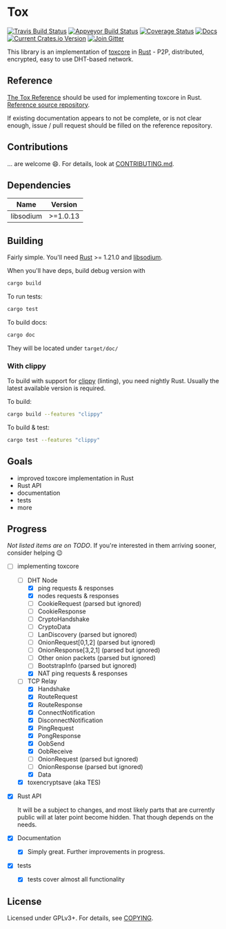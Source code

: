 # Tox

[![Travis Build Status][travis-badge]][travis-url] [![Appveyor Build Status][appveyor-badge]][appveyor-url] [![Coverage Status][cov-badge]][cov-url] [![Docs][doc-badge]][doc-url] [![Current Crates.io Version][crates-badge]][crates-url] [![Join Gitter][gitter-badge]][gitter-url]

[travis-badge]: https://travis-ci.org/tox-rs/tox.svg?branch=master
[travis-url]: https://travis-ci.org/tox-rs/tox
[appveyor-badge]: https://ci.appveyor.com/api/projects/status/y3y2hi6552qgmfr0/branch/master?svg=true
[appveyor-url]: https://ci.appveyor.com/project/kpp/tox/branch/master
[cov-badge]: https://coveralls.io/repos/github/tox-rs/tox/badge.svg?branch=master
[cov-url]: https://coveralls.io/github/tox-rs/tox?branch=master
[doc-badge]: https://docs.rs/tox/badge.svg
[doc-url]: https://docs.rs/tox
[crates-badge]: https://img.shields.io/crates/v/tox.svg
[crates-url]: https://crates.io/crates/tox
[gitter-badge]: https://badges.gitter.im/tox-rs/tox.svg
[gitter-url]: https://gitter.im/tox-rs/tox

This library is an implementation of [toxcore][toxcore] in [Rust] - P2P,
distributed, encrypted, easy to use DHT-based network.

## Reference

[The Tox Reference](https://zetok.github.io/tox-spec) should be used for
implementing toxcore in Rust. [Reference source repository].

If existing documentation appears to not be complete, or is not clear enough,
issue / pull request should be filled on the reference repository.

## Contributions

... are welcome :smile:. For details, look at
[CONTRIBUTING.md](/CONTRIBUTING.md).

## Dependencies
| **Name** | **Version** |
|----------|-------------|
| libsodium | >=1.0.13 |

## Building
Fairly simple. You'll need [Rust] >= 1.21.0 and [libsodium].

When you'll have deps, build debug version with
```bash
cargo build
```

To run tests:
```bash
cargo test
```
To build docs:
```bash
cargo doc
```
They will be located under `target/doc/`

### With clippy
To build with support for [clippy](https://github.com/rust-lang-nursery/rust-clippy)
(linting), you need nightly Rust. Usually the latest available version is
required.

To build:
```bash
cargo build --features "clippy"
```

To build & test:
```bash
cargo test --features "clippy"
```


## Goals
 - improved toxcore implementation in Rust
 - Rust API
 - documentation
 - tests
 - more

## Progress
*Not listed items are on TODO*. If you're interested in them arriving sooner,
consider helping :wink:

 - [ ] implementing toxcore
    - [ ] DHT Node
        - [x] ping requests & responses
        - [x] nodes requests & responses
        - [ ] CookieRequest (parsed but ignored)
        - [ ] CookieResponse
        - [ ] CryptoHandshake
        - [ ] CryptoData
        - [ ] LanDiscovery (parsed but ignored)
        - [ ] OnionRequest[0,1,2] (parsed but ignored)
        - [ ] OnionResponse[3,2,1] (parsed but ignored)
        - [ ] Other onion packets (parsed but ignored)
        - [ ] BootstrapInfo (parsed but ignored)
        - [x] NAT ping requests & responses
    - [ ] TCP Relay
        - [x] Handshake
        - [x] RouteRequest
        - [x] RouteResponse
        - [x] ConnectNotification
        - [x] DisconnectNotification
        - [x] PingRequest
        - [x] PongResponse
        - [x] OobSend
        - [x] OobReceive
        - [ ] OnionRequest (parsed but ignored)
        - [ ] OnionResponse (parsed but ignored)
        - [x] Data
    - [x] toxencryptsave (aka TES)
 - [x] Rust API

   It will be a subject to changes, and most likely parts that are currently
   public will at later point become hidden. That though depends on the needs.
 - [x] Documentation
    - [x] Simply great. Further improvements in progress.
 - [x] tests
    - [x] tests cover almost all functionality


## License

Licensed under GPLv3+. For details, see [COPYING](/COPYING).

[libsodium]: https://github.com/jedisct1/libsodium
[Reference source repository]: https://github.com/zetok/tox-spec
[Rust]: https://www.rust-lang.org/
[toxcore]: https://github.com/TokTok/c-toxcore
